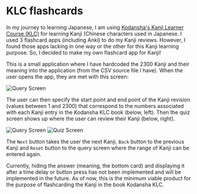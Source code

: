 # KLC flashcards

In my journey to learning Japanese, I am using [Kodansha's Kanji Learner Course (KLC)](https://www.amazon.com/Kodansha-Kanji-Learners-Course-Step/dp/1568365268) for learning Kanji (Chinese characters used  in Japanese. I used 3 flashcard apps (including Anki) to do my Kanji reviews. However, I found those apps lacking in one way or the other for this Kanji learning purpose. So, I decided to make my own flashcard app for Kanji!

This is a small application where I have hardcoded the 2300 Kanji and their meaning into the application (from the CSV source file I have). When the user opens the app, they are met with this screen:

<img src="https://imgur.com/jO9nUAh.jpg" alt="Query Screen">

The user can then specify the start point and end point of the Kanji revision (values between 1 and 2300) that correspond to the numbers associated with each Kanji entry in the Kodansha KLC book (below, left). Then the quiz screen shows up where the user can review their Kanji (below, right).

<img src="https://imgur.com/y2ot0mn.jpg" alt="Query Screen"> <img src="https://imgur.com/hgKFmIV.jpg" alt="Quiz Screen">

The `Next` button takes the user the next Kanji, `Back` button to the previous Kanji and `Reset` button to the query screen where the range of Kanji can be entered again.

Currently, hiding the answer (meaning, the bottom card) and displaying it after a time delay or button press has not been implemented and will be implemented in the future. As of now, this is the minimum viable product for the purpose of flashcarding the Kanji in the book Kodansha KLC.

